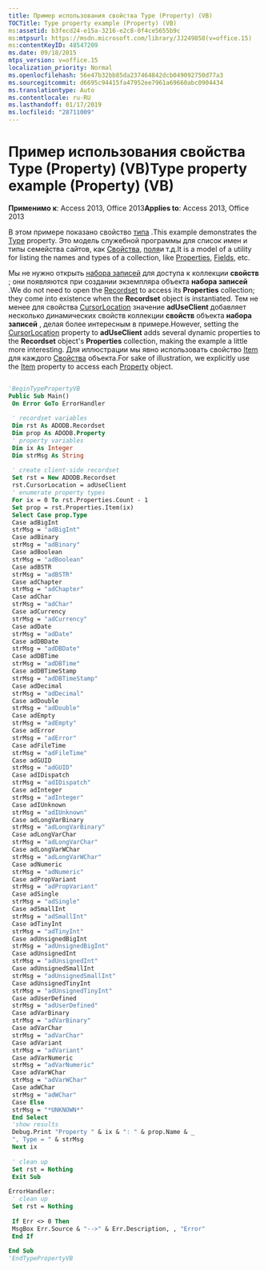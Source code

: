 ```yaml
---
title: Пример использования свойства Type (Property) (VB)
TOCTitle: Type property example (Property) (VB)
ms:assetid: b3fecd24-e15a-3216-e2c8-0f4ce5655b9c
ms:mtpsurl: https://msdn.microsoft.com/library/JJ249858(v=office.15)
ms:contentKeyID: 48547209
ms.date: 09/18/2015
mtps_version: v=office.15
localization_priority: Normal
ms.openlocfilehash: 56e47b32bb85da237464842dcb049092750d77a3
ms.sourcegitcommit: d6695c94415fa47952ee7961a69660abc0904434
ms.translationtype: Auto
ms.contentlocale: ru-RU
ms.lasthandoff: 01/17/2019
ms.locfileid: "28711009"
---
```

# <a name="type-property-example-property-vb"></a><span data-ttu-id="aa633-102">Пример использования свойства Type (Property) (VB)</span><span class="sxs-lookup"><span data-stu-id="aa633-102">Type property example (Property) (VB)</span></span>


<span data-ttu-id="aa633-103">**Применимо к**: Access 2013, Office 2013</span><span class="sxs-lookup"><span data-stu-id="aa633-103">**Applies to**: Access 2013, Office 2013</span></span>

<span data-ttu-id="aa633-104">В этом примере показано свойство [типа](type-property-ado.md) .</span><span class="sxs-lookup"><span data-stu-id="aa633-104">This example demonstrates the [Type](type-property-ado.md) property.</span></span> <span data-ttu-id="aa633-105">Это модель служебной программы для список имен и типы семейства сайтов, как [Свойства](properties-collection-ado.md), [поля](fields-collection-ado.md)и т.д.</span><span class="sxs-lookup"><span data-stu-id="aa633-105">It is a model of a utility for listing the names and types of a collection, like [Properties](properties-collection-ado.md), [Fields](fields-collection-ado.md), etc.</span></span>

<span data-ttu-id="aa633-106">Мы не нужно открыть [набора записей](recordset-object-ado.md) для доступа к коллекции **свойств** ; они появляются при создании экземпляра объекта **набора записей** .</span><span class="sxs-lookup"><span data-stu-id="aa633-106">We do not need to open the [Recordset](recordset-object-ado.md) to access its **Properties** collection; they come into existence when the **Recordset** object is instantiated.</span></span> <span data-ttu-id="aa633-107">Тем не менее для свойства [CursorLocation](cursorlocation-property-ado.md) значение **adUseClient** добавляет несколько динамических свойств коллекции **свойств** объекта **набора записей** , делая более интересным в примере.</span><span class="sxs-lookup"><span data-stu-id="aa633-107">However, setting the [CursorLocation](cursorlocation-property-ado.md) property to **adUseClient** adds several dynamic properties to the **Recordset** object's **Properties** collection, making the example a little more interesting.</span></span> <span data-ttu-id="aa633-108">Для иллюстрации мы явно использовать свойство [Item](item-property-ado.md) для каждого [Свойства](property-object-ado.md) объекта.</span><span class="sxs-lookup"><span data-stu-id="aa633-108">For sake of illustration, we explicitly use the [Item](item-property-ado.md) property to access each [Property](property-object-ado.md) object.</span></span>

```vb 
 
'BeginTypePropertyVB 
Public Sub Main() 
 On Error GoTo ErrorHandler 
 
 ' recordset variables 
 Dim rst As ADODB.Recordset 
 Dim prop As ADODB.Property 
 ' property variables 
 Dim ix As Integer 
 Dim strMsg As String 
 
 ' create client-side recordset 
 Set rst = New ADODB.Recordset 
 rst.CursorLocation = adUseClient 
 ' enumerate property types 
 For ix = 0 To rst.Properties.Count - 1 
 Set prop = rst.Properties.Item(ix) 
 Select Case prop.Type 
 Case adBigInt 
 strMsg = "adBigInt" 
 Case adBinary 
 strMsg = "adBinary" 
 Case adBoolean 
 strMsg = "adBoolean" 
 Case adBSTR 
 strMsg = "adBSTR" 
 Case adChapter 
 strMsg = "adChapter" 
 Case adChar 
 strMsg = "adChar" 
 Case adCurrency 
 strMsg = "adCurrency" 
 Case adDate 
 strMsg = "adDate" 
 Case adDBDate 
 strMsg = "adDBDate" 
 Case adDBTime 
 strMsg = "adDBTime" 
 Case adDBTimeStamp 
 strMsg = "adDBTimeStamp" 
 Case adDecimal 
 strMsg = "adDecimal" 
 Case adDouble 
 strMsg = "adDouble" 
 Case adEmpty 
 strMsg = "adEmpty" 
 Case adError 
 strMsg = "adError" 
 Case adFileTime 
 strMsg = "adFileTime" 
 Case adGUID 
 strMsg = "adGUID" 
 Case adIDispatch 
 strMsg = "adIDispatch" 
 Case adInteger 
 strMsg = "adInteger" 
 Case adIUnknown 
 strMsg = "adIUnknown" 
 Case adLongVarBinary 
 strMsg = "adLongVarBinary" 
 Case adLongVarChar 
 strMsg = "adLongVarChar" 
 Case adLongVarWChar 
 strMsg = "adLongVarWChar" 
 Case adNumeric 
 strMsg = "adNumeric" 
 Case adPropVariant 
 strMsg = "adPropVariant" 
 Case adSingle 
 strMsg = "adSingle" 
 Case adSmallInt 
 strMsg = "adSmallInt" 
 Case adTinyInt 
 strMsg = "adTinyInt" 
 Case adUnsignedBigInt 
 strMsg = "adUnsignedBigInt" 
 Case adUnsignedInt 
 strMsg = "adUnsignedInt" 
 Case adUnsignedSmallInt 
 strMsg = "adUnsignedSmallInt" 
 Case adUnsignedTinyInt 
 strMsg = "adUnsignedTinyInt" 
 Case adUserDefined 
 strMsg = "adUserDefined" 
 Case adVarBinary 
 strMsg = "adVarBinary" 
 Case adVarChar 
 strMsg = "adVarChar" 
 Case adVariant 
 strMsg = "adVariant" 
 Case adVarNumeric 
 strMsg = "adVarNumeric" 
 Case adVarWChar 
 strMsg = "adVarWChar" 
 Case adWChar 
 strMsg = "adWChar" 
 Case Else 
 strMsg = "*UNKNOWN*" 
 End Select 
 'show results 
 Debug.Print "Property " & ix & ": " & prop.Name & _ 
 ", Type = " & strMsg 
 Next ix 
 
 ' clean up 
 Set rst = Nothing 
 Exit Sub 
 
ErrorHandler: 
 ' clean up 
 Set rst = Nothing 
 
 If Err <> 0 Then 
 MsgBox Err.Source & "-->" & Err.Description, , "Error" 
 End If 
 
End Sub 
'EndTypePropertyVB 
```

